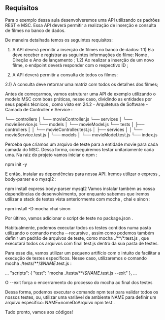 ## Requisitos

Para o exemplo dessa aula desenvolveremos uma API utilizando os padrões REST e MSC. Essa API deverá permitir a realização de inserção e consulta de filmes no banco de dados.

De maneira detalhada temos os seguintes requisitos:

1) A API deverá permitir a inserção de filmes no banco de dados:
1.1) Ela deve receber e registrar as seguintes informações do filme: Nome , Direção e Ano de lançamento ;
1.2) Ao realizar a inserção de um novo filme, o endpoint deverá responder com o respectivo ID ;

2) A API deverá permitir a consulta de todos os filmes:

2.1) A consulta deve retornar uma matriz com todos os detalhes dos filmes;

Antes de começarmos, vamos estruturar uma API de exemplo utilizando o modelo MSC com boas práticas, nesse caso, dividindo as entidades por seus papéis técnicos , como visto em 24.2 - Arquitetura de Software - Camada de Controller e Service :


└── controllers
│   └── movieController.js
└── services
│   └── movieService.js
└── models
│   └── movieModel.js
└── tests
│   ├── controllers
│   │   └── movieController.test.js
│   ├── services
│   │   └── movieService.test.js
│   └── models
│       └── movieModel.test.js
└── index.js

Perceba que criamos um arquivo de teste para a entidade movie para cada camada do MSC. Dessa forma, conseguiremos testar unitariamente cada uma.
Na raiz do projeto vamos iniciar o npm :

npm init -y

E então, instalar as dependências para nossa API. Iremos utilizar o express , body-parser e o mysql2 :

npm install express body-parser mysql2
Vamos instalar também as nossa dependências de desenvolvimento, por enquanto sabemos que iremos utilizar a stack de testes vista anteriormente com mocha , chai e sinon :

npm install -D mocha chai sinon

Por último, vamos adicionar o script de teste no package.json .

Habitualmente, podemos executar todos os testes contidos numa pasta utilizando o comando mocha <suaPastaDeTestes> --recursive , assim como podemos também definir um padrão de arquivos de teste, como mocha .<suaPastaDeTestes>/**/*.test.js , que executará todos os arquivos com final test.js dentro da sua pasta de testes.

Para esse dia, vamos utilizar um pequeno artifício com o intuito de facilitar a execução de testes específicos. Nesse caso, utilizaremos o comando mocha ./tests/**/*$NAME*.test.js :

...
  "scripts": {
    "test": "mocha ./tests/**/*$NAME*.test.js --exit"
  },
...

O --exit força o encerramento do processo do mocha ao final dos testes

Dessa forma, podemos executar o comando npm test para validar todos os nossos testes, ou, utilizar uma variável de ambiente NAME para definir um arquivo específico: NAME=nomeDoArquivo npm test .

Tudo pronto, vamos aos códigos!
